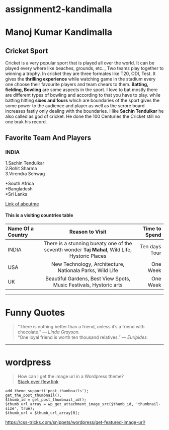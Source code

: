 # assignment2-kandimalla
# Manoj Kumar Kandimalla
## Cricket Sport
Cricket is a very popular sport that is played all over the world. It can be played every where like beaches, grounds, etc.., Two teams play together to winning a trophy. In cricket they are three formates like T20, ODI, Test. It gives the **thrilling experience** while watching game in the stadium every one choose their favourite players and team chears to them. **Batting, fielding, Bowling** are some aspects in the sport. I love to bat mostly there are different types of bowling and according to that you have to play. while batting hitting **sixes and fours** which are boundaries of the sport gives the some power to the audience and player as well as the scrore board increases fastly only dealing with the boundaries. I like **Sachin Tendulkar** he also called as god of cricket. He done the 100 Centuries the Cricket still no one brak his record.
## Favorite Team And Players
 ### INDIA
 1.Sachin Tendulkar <br>
 2.Rohit Sharma <br>
 3.Virendra Sehwag <br>

 *South Africa <br>
 *Bangladesh <br>
 *Sri Lanka <br>

 [Link of aboutme](AboutMe.md)


 #### This is a visiting countries table
| Name Of a Country | Reason to Visit | Time to Spend |
| :--- | :---: | ---: |
| INDIA | There is a stunning bueaty one of the seventh wonder **Taj Mahal**, Wild Life, Hystoric Places  | Ten days Tour |
| USA | New Technology, Architecture, Nationala Parks, Wild Life | One Week |
| UK | Beautiful Gardens, Best View Spots, Music Festivals, Hystoric arts  | One Week |

---
# Funny Quotes
>“There is nothing better than a friend, unless it’s a friend with chocolate.” — *Linda Grayson.* <br>
“One loyal friend is worth ten thousand relatives.” — *Euripides.*

---
# wordpress
>How can I get the image url in a Wordpress theme? <br>
[Stack over flow link](https://stackoverflow.com/questions/3262925/how-can-i-get-the-image-url-in-a-wordpress-theme) <br>

```  
add_theme_support('post-thumbnails');  
get_the_post_thumbnail();  
$thumb_id = get_post_thumbnail_id();  
$thumb_url_array = wp_get_attachment_image_src($thumb_id, 'thumbnail-size', true);  
$thumb_url = $thumb_url_array[0];  
```
<https://css-tricks.com/snippets/wordpress/get-featured-image-url/>
